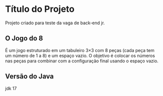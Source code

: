 
# Título do Projeto

Projeto criado para teste da vaga de back-end jr.

## O Jogo do 8
É um jogo  estruturado em um tabuleiro 3×3 com 8 peças (cada peça tem um número de 1 a 8) e um espaço vazio. O objetivo é colocar os números nas peças para combinar com a configuração final usando o espaço vazio.

## Versão do Java

jdk 17
